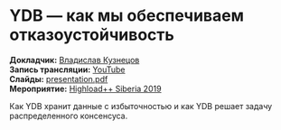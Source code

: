 # YDB — как мы обеспечиваем отказоустойчивость

**Докладчик:** [Владислав Кузнецов](https://www.linkedin.com/in/vlad-kuznetcov-a8a012276/)\
**Запись трансляции:** [YouTube](https://www.youtube.com/watch?t=10779&v=-GlRSxG4JQU&feature=youtu.be)\
**Слайды:** [presentation.pdf](presentation.pdf)\
**Мероприятие:** [Highload++ Siberia 2019](https://www.highload.ru/siberia/2019/abstracts/5331)

Как YDB хранит данные с избыточностью и как YDB решает задачу распределенного консенсуса.
